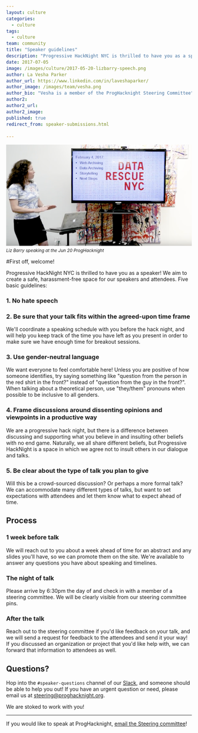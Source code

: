 ```yaml
---
layout: culture
categories:
  - culture
tags:
  - culture
team: community
title: "Speaker guidelines"
description: "Progressive HackNight NYC is thrilled to have you as a speaker! We aim to create a safe, harassment-free space for our speakers and attendees."
date: 2017-07-05
image: /images/culture/2017-05-20-lizbarry-speech.png
author: La Vesha Parker
author_url: https://www.linkedin.com/in/laveshaparker/
author_image: /images/team/vesha.png
author_bio: "Vesha is a member of the ProgHacknight Steering Committee"
author2:
author2_url:
author2_image:
published: true
redirect_from: speaker-submissions.html

---
```


<p class="text-center"><img src="/images/culture/2017-05-20-lizbarry-speech.png" alt="Liz Barry speaking at the Jun 20 hacknight" class="img-thumbnail"/><br />

<small>
    <em>Liz Barry speaking at the Jun 20 ProgHacknight</em>
</small>
</p>


#First off, welcome!

Progressive HackNight NYC is thrilled to have you as a speaker! We aim to create a safe, harassment-free space for our speakers and attendees.
Five basic guidelines:

### 1. No hate speech

### 2. Be sure that your talk fits within the agreed-upon time frame
We'll coordinate a speaking schedule with you before the hack night, and will help you keep track of the time you have left as you present in order to make sure we have enough time for breakout sessions.

### 3. Use gender-neutral language
We want everyone to feel comfortable here! Unless you are positive of how someone identifies, try saying something like "question from the person in the red shirt in the front?" instead of "question from the guy in the front?". When talking about a theoretical person, use "they/them" pronouns when possible to be inclusive to all genders.

### 4. Frame discussions around dissenting opinions and viewpoints in a productive way
We are a progressive hack night, but there is a difference between discussing and supporting what you believe in and insulting other beliefs with no end game. Naturally, we all share different beliefs, but Progressive HackNight is a space in which we agree not to insult others in our dialogue and talks.

### 5. Be clear about the type of talk you plan to give
Will this be a crowd-sourced discussion? Or perhaps a more formal talk? We can accommodate many different types of talks, but want to set expectations with attendees and let them know what to expect ahead of time.

## Process

### 1 week before talk
We will reach out to you about a week ahead of time for an abstract and any slides you'll have, so we can promote them on the site.
We're available to answer any questions you have about speaking and timelines.

### The night of talk
Please arrive by 6:30pm the day of and check in with a member of a steering committee. We will be clearly visible from our steering committee pins.

### After the talk
Reach out to the steering committee if you'd like feedback on your talk, and we will send a request for feedback to the attendees and send it your way!
If you discussed an organization or project that you'd like help with, we can forward that information to attendees as well.

## Questions?
Hop into the `#speaker-questions` channel of our [Slack](//proghacknight.slack.com), and someone should be able to help you out! If you have an urgent question or need, please email us at [steering@proghacknight.org](mailto:steering@proghacknight.org).

We are stoked to work with you!

<hr/>

If you would like to speak at ProgHacknight, [email the Steering committee](mailto:steering@proghacknight.org)!
